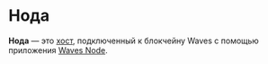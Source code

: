 # Нода

**Нода** — это [хост](https://ru.wikipedia.org/wiki/%D0%A5%D0%BE%D1%81%D1%82), подключенный к блокчейну Waves с помощью приложения [Waves Node](https://github.com/wavesplatform/Waves).
